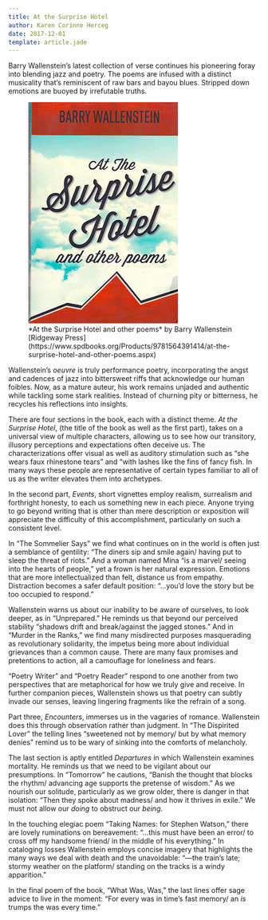 ```yaml
---  
title: At the Surprise Hotel
author: Karen Corinne Herceg
date: 2017-12-01
template: article.jade
---
```

Barry Wallenstein’s latest collection of verse continues his pioneering foray into blending jazz and poetry. The poems are infused with a distinct musicality that’s reminiscent of raw bars and bayou blues. Stripped down emotions are buoyed by irrefutable truths. 
<span class="more"></span>
  
<figure>
  <img src="bwbook.jpg" class="book" alt="cover">
  <div>
*At the Surprise Hotel and other poems*   
by Barry Wallenstein    
[Ridgeway Press](https://www.spdbooks.org/Products/9781564391414/at-the-surprise-hotel-and-other-poems.aspx)
  </div>
</figure>

Wallenstein’s *oeuvre* is truly performance poetry, incorporating the angst and cadences of jazz into bittersweet riffs that acknowledge our human foibles. Now, as a mature auteur, his work remains unjaded and authentic while tackling some stark realities. Instead of churning pity or bitterness, he recycles his reflections into insights.

There are four sections in the book, each with a distinct theme. <em>At the Surprise Hotel</em>, (the title of the book as well as the first part), takes on a universal view of multiple characters, allowing us to see how our transitory, illusory perceptions and expectations often deceive us. The characterizations offer visual as well as auditory stimulation such as “she wears faux rhinestone tears” and “with lashes like the fins of fancy fish. In many ways these people are representative of certain types familiar to all of us as the writer elevates them into archetypes.

In the second part, _Events_, short vignettes employ realism, surrealism and forthright honesty, to each us something new in each piece. Anyone trying to go beyond writing that is other than mere description or exposition will appreciate the difficulty of this accomplishment, particularly on such a consistent level.

In “The Sommelier Says” we find what continues on in the world is often just a semblance of gentility: “The diners sip and smile again/ having put to sleep the threat of riots.” And a woman named Mina “is a marvel/ seeing into the hearts of people,” yet a frown is her natural expression. Emotions that are more intellectualized than felt, distance us from empathy. Distraction becomes a safer default position: “…you’d love the story but be too occupied to respond.”

Wallenstein warns us about our inability to be aware of ourselves, to look deeper, as in “Unprepared.” He reminds us that beyond our perceived stability “shadows drift and break/against the jagged stones.” And in “Murder in the Ranks,” we find many misdirected purposes masquerading as revolutionary  solidarity, the impetus being more about individual grievances than a common cause. There are many faux promises and pretentions to action, all a camouflage for loneliness and fears.

“Poetry Writer” and “Poetry Reader” respond to one another from two perspectives that are metaphorical for how we truly give and receive. In further companion pieces, Wallenstein shows us that poetry can subtly invade our senses, leaving lingering fragments like the refrain of a song.

Part three, _Encounters_, immerses us in the vagaries of romance. Wallenstein does this through observation rather than judgment. In “The Dispirited Lover” the telling lines “sweetened not by memory/ but by what memory denies” remind us to be wary of sinking into the comforts of melancholy.

The last section is aptly entitled _Departures_ in which Wallenstein examines mortality. He reminds us that we need to be vigilant about our presumptions. In “Tomorrow” he cautions, “Banish the thought that blocks the rhythm/ advancing age supports the pretense of wisdom.” As we nourish our solitude, particularly as we grow older, there is danger in that isolation: “Then they spoke about madness/  and how it thrives in exile.” We must not allow our *doing* to obstruct our *being*.

In the touching elegiac poem “Taking Names: for Stephen Watson,” there are lovely ruminations on bereavement: “…this must have been an error/ to cross off my handsome friend/ in the middle of his everything.” In cataloging losses Wallenstein employs concise imagery that highlights the many ways we deal with death and the unavoidable: “—the train’s late; stormy weather on the platform/ standing on the tracks is a windy apparition.” 

In the final poem of the book, “What Was, Was,” the last lines offer sage advice to live in the moment: “For every was in time’s fast memory/ an *is* trumps the was every time.”
